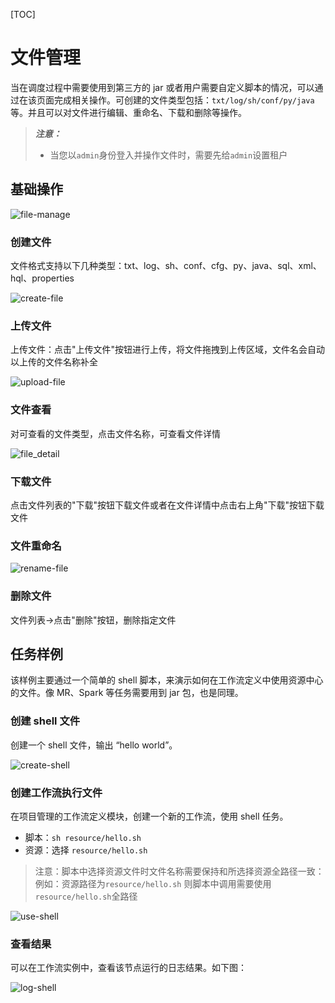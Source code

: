 [TOC]

# 文件管理

当在调度过程中需要使用到第三方的 jar 或者用户需要自定义脚本的情况，可以通过在该页面完成相关操作。可创建的文件类型包括：`txt/log/sh/conf/py/java` 等。并且可以对文件进行编辑、重命名、下载和删除等操作。

> **_注意：_**
>
> * 当您以`admin`身份登入并操作文件时，需要先给`admin`设置租户

## 基础操作

![file-manage](https://dolphinscheduler.apache.org/img/new_ui/dev/resource/file-manage.png)

### 创建文件

文件格式支持以下几种类型：txt、log、sh、conf、cfg、py、java、sql、xml、hql、properties

![create-file](https://dolphinscheduler.apache.org/img/new_ui/dev/resource/create-file.png)

### 上传文件

上传文件：点击"上传文件"按钮进行上传，将文件拖拽到上传区域，文件名会自动以上传的文件名称补全

![upload-file](https://dolphinscheduler.apache.org/img/new_ui/dev/resource/upload-file.png)

### 文件查看

对可查看的文件类型，点击文件名称，可查看文件详情

![file_detail](https://dolphinscheduler.apache.org/img/tasks/demo/file_detail.png)

### 下载文件

点击文件列表的"下载"按钮下载文件或者在文件详情中点击右上角"下载"按钮下载文件

### 文件重命名

![rename-file](https://dolphinscheduler.apache.org/img/new_ui/dev/resource/rename-file.png)

### 删除文件

文件列表->点击"删除"按钮，删除指定文件

## 任务样例

该样例主要通过一个简单的 shell 脚本，来演示如何在工作流定义中使用资源中心的文件。像 MR、Spark 等任务需要用到 jar 包，也是同理。

### 创建 shell 文件

创建一个 shell 文件，输出 “hello world”。

![create-shell](https://dolphinscheduler.apache.org/img/new_ui/dev/resource/demo/file-demo01.png)

### 创建工作流执行文件

在项目管理的工作流定义模块，创建一个新的工作流，使用 shell 任务。

- 脚本：`sh resource/hello.sh`
- 资源：选择 `resource/hello.sh`

> 注意：脚本中选择资源文件时文件名称需要保持和所选择资源全路径一致：
> 例如：资源路径为`resource/hello.sh` 则脚本中调用需要使用`resource/hello.sh`全路径

![use-shell](https://dolphinscheduler.apache.org/img/new_ui/dev/resource/demo/file-demo02.png)

### 查看结果

可以在工作流实例中，查看该节点运行的日志结果。如下图：

![log-shell](https://dolphinscheduler.apache.org/img/new_ui/dev/resource/demo/file-demo03.png)

